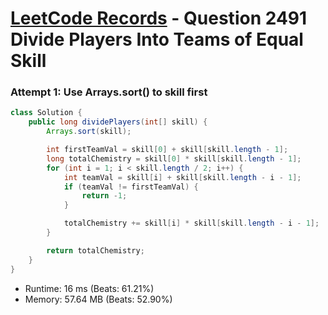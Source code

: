 # [LeetCode Records](../../README.md) - Question 2491 Divide Players Into Teams of Equal Skill

### Attempt 1: Use Arrays.sort() to skill first
```java
class Solution {
    public long dividePlayers(int[] skill) {
        Arrays.sort(skill);

        int firstTeamVal = skill[0] + skill[skill.length - 1];
        long totalChemistry = skill[0] * skill[skill.length - 1];
        for (int i = 1; i < skill.length / 2; i++) {
            int teamVal = skill[i] + skill[skill.length - i - 1];
            if (teamVal != firstTeamVal) {
                return -1;
            }

            totalChemistry += skill[i] * skill[skill.length - i - 1];
        }

        return totalChemistry;
    }
}
```
- Runtime: 16 ms (Beats: 61.21%)
- Memory: 57.64 MB (Beats: 52.90%)

<br>
